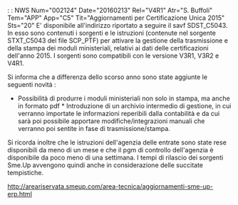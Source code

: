  :  : NWS Num="002124" Date="20160213" Rel="V4R1" Atr="S. Buffoli" Tem="APP" App="C5" Tit="Aggiornamenti per Certificazione Unica 2015" Sts="20"
E' disponibile all'indirizzo riportato a seguire il savf SDST_C5043. In esso sono contenuti i sorgenti e le istruzioni (contenute nel sorgente STXT_C5043 del file SCP_PTF) per attivare la gestione della trasmissione e della stampa dei moduli ministeriali, relativi ai dati delle certificazioni dell'anno 2015.
I sorgenti sono compatibili con le versione V3R1, V3R2 e V4R1.

Si informa che a differenza dello scorso anno sono state aggiunte le seguenti novità : 
* Possibilità di produrre i moduli ministeriali non solo in stampa, ma anche in formato pdf * Introduzione di un archivio intermedio di gestione, in cui verranno importate le informazioni reperibili dalla contabilità e da cui sarà poi possibile apportare modifiche/integrazioni manuali che verranno poi sentite in fase di trasmissione/stampa.

Si ricorda inoltre che le istruzioni dell'agenzia delle entrate sono state rese disponibili da meno
di un mese e che il pgm di controllo dell'agenzia è disponibile da poco meno di una settimana. I tempi di rilascio dei sorgenti Sme.Up avvengono quindi anche in considerazione delle succitate tempistiche.

http://areariservata.smeup.com/area-tecnica/aggiornamenti-sme-up-erp.html 
